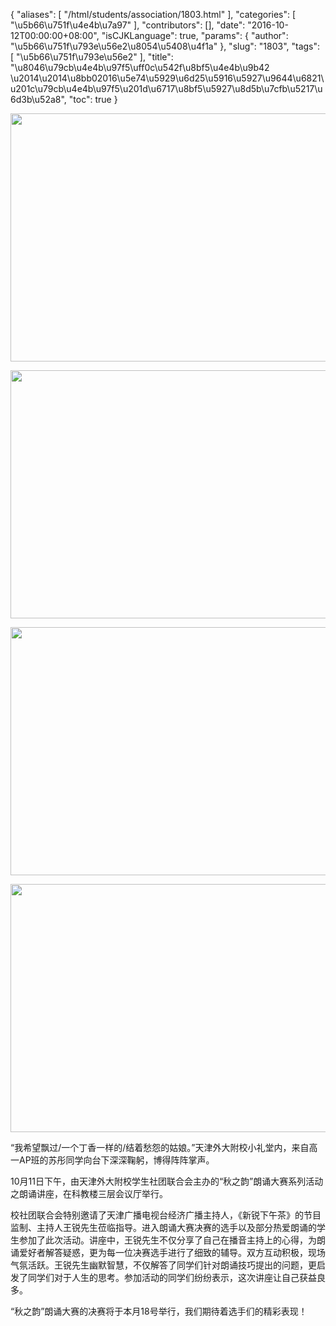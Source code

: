 {
    "aliases": [
        "/html/students/association/1803.html"
    ],
    "categories": [
        "\u5b66\u751f\u4e4b\u7a97"
    ],
    "contributors": [],
    "date": "2016-10-12T00:00:00+08:00",
    "isCJKLanguage": true,
    "params": {
        "author": "\u5b66\u751f\u793e\u56e2\u8054\u5408\u4f1a"
    },
    "slug": "1803",
    "tags": [
        "\u5b66\u751f\u793e\u56e2"
    ],
    "title": "\u8046\u79cb\u4e4b\u97f5\uff0c\u542f\u8bf5\u4e4b\u9b42 \u2014\u2014\u8bb02016\u5e74\u5929\u6d25\u5916\u5927\u9644\u6821\u201c\u79cb\u4e4b\u97f5\u201d\u6717\u8bf5\u5927\u8d5b\u7cfb\u5217\u6d3b\u52a8",
    "toc": true
}


<img
    src="https://cdn.tfls.online/mirror/full/19f74cb091e1b7bd130925ecfc76fa1ab0d1abe6.jpg"
    style="display:block;margin-left:auto;margin-right:auto;"
    decoding="async"
    fetchpriority="auto"
    loading="lazy"
    height="397"
    width="600"
/>





<img
    src="https://cdn.tfls.online/mirror/full/28d100e1ecdb76564878a9b4a8a3c919301577c7.jpg"
    style="display:block;margin-left:auto;margin-right:auto;"
    decoding="async"
    fetchpriority="auto"
    loading="lazy"
    height="397"
    width="600"
/>





<img
    src="https://cdn.tfls.online/mirror/full/4770a673e952fe0c2942f39c36434738c094752a.jpg"
    style="display:block;margin-left:auto;margin-right:auto;"
    decoding="async"
    fetchpriority="auto"
    loading="lazy"
    height="397"
    width="600"
/>





<img
    src="https://cdn.tfls.online/mirror/full/07741b7d3d31ab793ef967bf8570198dc0a54c7c.jpg"
    style="display:block;margin-left:auto;margin-right:auto;"
    decoding="async"
    fetchpriority="auto"
    loading="lazy"
    height="397"
    width="600"
/>




 




“我希望飘过/一个丁香一样的/结着愁怨的姑娘。”天津外大附校小礼堂内，来自高一AP班的苏彤同学向台下深深鞠躬，博得阵阵掌声。




10月11日下午，由天津外大附校学生社团联合会主办的“秋之韵”朗诵大赛系列活动之朗诵讲座，在科教楼三层会议厅举行。




校社团联合会特别邀请了天津广播电视台经济广播主持人，《新锐下午茶》的节目监制、主持人王锐先生莅临指导。进入朗诵大赛决赛的选手以及部分热爱朗诵的学生参加了此次活动。讲座中，王锐先生不仅分享了自己在播音主持上的心得，为朗诵爱好者解答疑惑，更为每一位决赛选手进行了细致的辅导。双方互动积极，现场气氛活跃。王锐先生幽默智慧，不仅解答了同学们针对朗诵技巧提出的问题，更启发了同学们对于人生的思考。参加活动的同学们纷纷表示，这次讲座让自己获益良多。




“秋之韵”朗诵大赛的决赛将于本月18号举行，我们期待着选手们的精彩表现！




  



